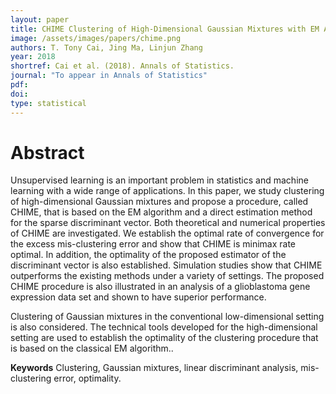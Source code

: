 ```yaml
---
layout: paper
title: CHIME Clustering of High-Dimensional Gaussian Mixtures with EM Algorithm and Its Optimality
image: /assets/images/papers/chime.png
authors: T. Tony Cai, Jing Ma, Linjun Zhang
year: 2018
shortref: Cai et al. (2018). Annals of Statistics.
journal: "To appear in Annals of Statistics"
pdf: 
doi: 
type: statistical
---
```


# Abstract

Unsupervised learning is an important problem in statistics and machine learning with a wide range of applications. In this paper, we study clustering of high-dimensional Gaussian mixtures and propose a procedure, called CHIME,  that is based on the EM algorithm and a direct estimation method for the sparse discriminant vector. Both theoretical and numerical properties of CHIME are investigated.  We establish the optimal rate of convergence for the excess mis-clustering error and show that CHIME is minimax rate optimal. In addition,  the optimality of the proposed estimator of the discriminant vector is also established. Simulation studies show that CHIME outperforms the existing methods under a variety of settings. The proposed CHIME procedure is also illustrated in an analysis of a glioblastoma gene expression data set and shown to have superior performance.

Clustering of Gaussian mixtures in the conventional  low-dimensional setting is also considered. The technical tools developed for the high-dimensional setting are used to establish the optimality of the clustering procedure that is based on the classical EM algorithm..

**Keywords** Clustering, Gaussian mixtures, linear discriminant analysis, mis-clustering error, optimality.
